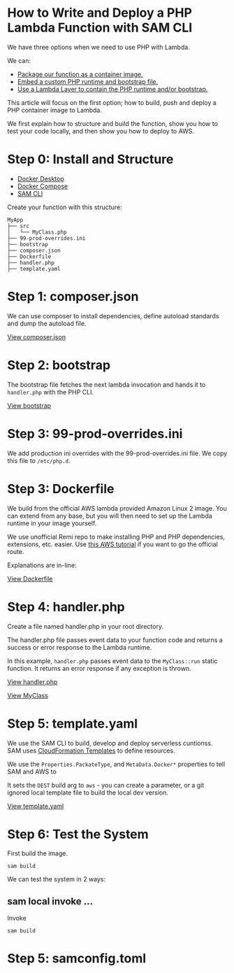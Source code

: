 # How to Write and Deploy a PHP Lambda Function with SAM CLI

We have three options when we need to use PHP with Lambda.

We can:

- [Package our function as a container image.](https://docs.aws.amazon.com/lambda/latest/dg/images-create.html)
- [Embed a custom PHP runtime and bootstrap file.](https://docs.aws.amazon.com/lambda/latest/dg/runtimes-custom.html)
- [Use a Lambda Layer to contain the PHP runtime and/or bootstrap.](https://docs.aws.amazon.com/lambda/latest/dg/configuration-layers.html)

This article will focus on the first option; how to build, push and deploy a PHP container image to Lambda.

We first explain how to structure and build the function, show you how to test your code locally, and then show you how to deploy to AWS.

# Step 0: Install and Structure

- [Docker Desktop](https://docs.docker.com/desktop/)
- [Docker Compose](https://docs.docker.com/compose/install/)
- [SAM CLI](https://docs.aws.amazon.com/serverless-application-model/latest/developerguide/serverless-sam-cli-install.html)

Create your function with this structure:

```
MyApp
├── src
│   └── MyClass.php
├── 99-prod-overrides.ini
├── bootstrap
├── composer.json
├── Dockerfile
├── handler.php
├── template.yaml
```

# Step 1: composer.json

We can use composer to install dependencies, define autoload standards and dump the autoload file.

[View composer.json](https://github.com/dacgray/How-to-Write-and-Deploy-a-PHP-Lambda-Function-with-SAM-CLI/blob/main/composer.json)

# Step 2: bootstrap

The bootstrap file fetches the next lambda invocation and hands it to `handler.php` with the PHP CLI.

[View bootstrap](https://github.com/dacgray/How-to-Write-and-Deploy-a-PHP-Lambda-Function-with-SAM-CLI/blob/main/bootstrap)

# Step 3: 99-prod-overrides.ini

We add production ini overrides with the 99-prod-overrides.ini file.  We copy this file to `/etc/php.d`.

# Step 3: Dockerfile

We build from the official AWS lambda provided Amazon Linux 2 image. You can extend from any base, but you will then need to set up the Lambda runtime in your image yourself. 

We use unofficial Remi repo to make installing PHP and PHP dependencies, extensions, etc. easier. Use [this AWS tutorial](https://docs.aws.amazon.com/AWSEC2/latest/UserGuide/install-LAMP.html) if you want to go the official route.
 
Explanations are in-line:

[View Dockerfile](https://github.com/dacgray/How-to-Write-and-Deploy-a-PHP-Lambda-Function-with-SAM-CLI/blob/main/Dockerfile)

# Step 4: handler.php

Create a file named handler.php in your root directory.

The handler.php file passes event data to your function code and returns a success or error response to the Lambda runtime.

In this example, `handler.php` passes event data to the `MyClass::run` static function.  It returns an error response if any exception is thrown.

[View handler.php](https://github.com/dacgray/How-to-Write-and-Deploy-a-PHP-Lambda-Function-with-SAM-CLI/blob/main/handler.php)

[View MyClass](https://github.com/dacgray/How-to-Write-and-Deploy-a-PHP-Lambda-Function-with-SAM-CLI/tree/main/src)

# Step 5: template.yaml

We use the SAM CLI to build, develop and deploy serverless cuntionss.  SAM uses [CloudFormation Templates](https://aws.amazon.com/cloudformation/resources/templates/) to define resources.

We use the `Properties.PackateType`, and `MetaData.Docker*` properties to tell SAM and AWS to 

It sets the `DEST` build arg to `aws` - you can create a parameter, or a git ignored local template file to build the local dev version.

[View template.yaml](https://github.com/dacgray/How-to-Write-and-Deploy-a-PHP-Lambda-Function-with-SAM-CLI/blob/main/template.yaml)

# Step 6: Test the System

First build the image.

```
sam build
```

We can test the system in 2 ways:

## sam local invoke ...

Invoke 

```
sam build
```

# Step 5: samconfig.toml

